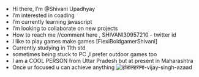 -  Hi there, I’m @Shivani Upadhyay
-  I’m interested in coading
-  I’m currently learning javascript
-  I’m looking to collaborate on new projects
-  How to reach me //comment here , SHIVANI30957210 - twitter id
-  I like to play games make games [FlexiBoldgamerShivani]
-  Currently studying in 11th std
-  sometimes being stuck to PC ,I prefer outdoor games too 
-  I am a COOL PERSON from Uttar Pradesh but at present in Maharashtra
-  Once ur focused u can achieve anything
![झंडालहराना-vijay-singh-azaad](https://user-images.githubusercontent.com/76774000/228610743-ee073336-562b-4be4-8e6b-3fee4a9861c3.gif)
